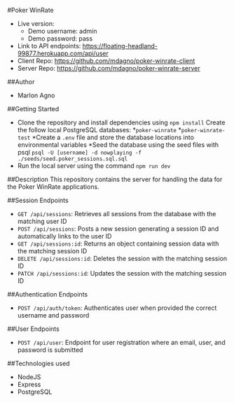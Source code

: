 #Poker WinRate
* Live version:
  * Demo username: admin
  * Demo password: pass
* Link to API endpoints: https://floating-headland-99877.herokuapp.com/api/user
* Client Repo: https://github.com/mdagno/poker-winrate-client
* Server Repo: https://github.com/mdagno/poker-winrate-server

##Author
* Marlon Agno

##Getting Started
* Clone the repository and install dependencies using ```npm install```
 Create the follow local PostgreSQL databases:
  *```poker-winrate```
  *```poker-winrate-test```
  *Create a ```.env``` file and store the database locations into environmental variables
  *Seed the database using the seed files with psql ```psql -U [username] -d nowplaying -f ./seeds/seed.poker_sessions.sql.sql```
* Run the local server using the command ```npm run dev```

##Description
This repository contains the server for handling the data for the Poker WinRate applications.


##Session Endpoints 
* ```GET /api/sessions```: Retrieves all sessions from the database with the matching user ID
* ```POST /api/sessions```: Posts a new session generating a session ID and automatically links to the user ID
* ```GET /api/sessions:id```: Returns an object containing session data with the matching session ID
* ```DELETE /api/sessions:id```: Deletes the session with the matching session ID
* ```PATCH /api/sessions:id```: Updates the session with the matching session ID

##Authentication Endpoints
* ```POST /api/auth/token```: Authenticates user when provided the correct username and password


##User Endpoints
* ```POST /api/user```: Endpoint for user registration where an email, user, and password is submitted


##Technologies used
* NodeJS
* Express
* PostgreSQL